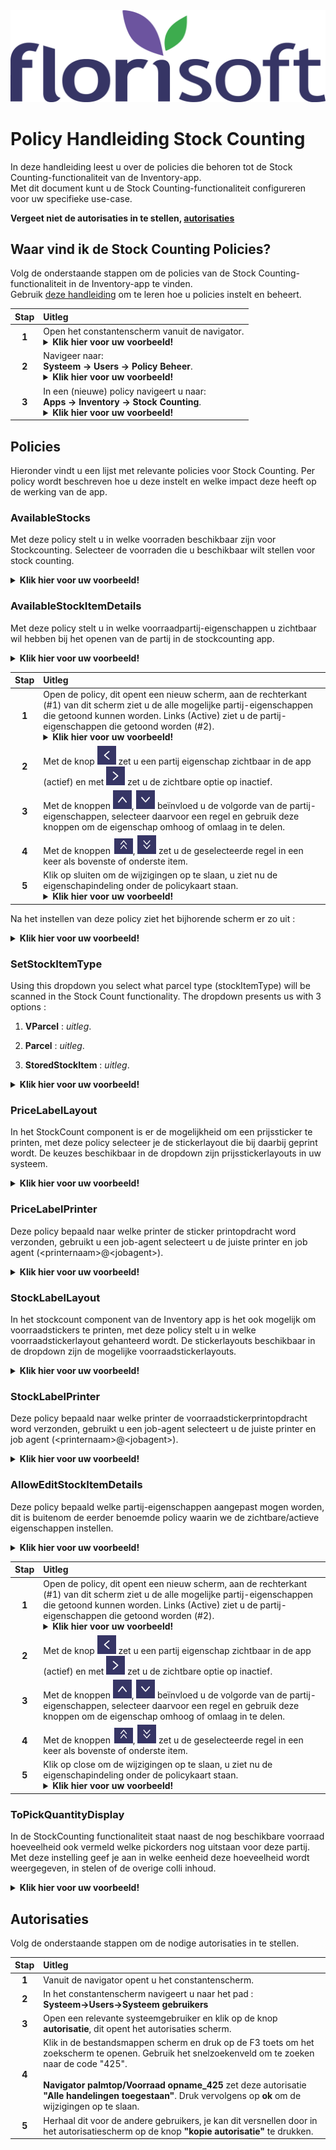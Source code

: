 <img src="../../../fslogo.png">

# Policy Handleiding Stock Counting

In deze handleiding leest u over de policies die behoren tot de Stock Counting-functionaliteit van de Inventory-app.  
Met dit document kunt u de Stock Counting-functionaliteit configureren voor uw specifieke use-case.

**Vergeet niet de autorisaties in te stellen, [autorisaties](#autorisaties)**

## Waar vind ik de Stock Counting Policies?

Volg de onderstaande stappen om de policies van de Stock Counting-functionaliteit in de Inventory-app te vinden.  
Gebruik [deze handleiding](https://github.com/florisoft/User.Manuals/blob/main/BASIS/Policy%20Management/Handleiding%20Policy%20Management%20NL.md) om te leren hoe u policies instelt en beheert.

| Stap | Uitleg |
|:-:|:--|
| **1** | Open het constantenscherm vanuit de navigator.<details><summary><b>Klik hier voor uw voorbeeld!</b></summary><img src="Media/Policies/1.png"></details>|
| **2** | Navigeer naar: <br>**Systeem → Users → Policy Beheer**. <details><summary><b>Klik hier voor uw voorbeeld!</b></summary><img src="Media/Policies/2.png"></details>|
| **3** | In een (nieuwe) policy navigeert u naar: <br>**Apps → Inventory → Stock Counting**.<details><summary><b>Klik hier voor uw voorbeeld!</b></summary><img src="Media/Policies/3.png"></details>|

## Policies

Hieronder vindt u een lijst met relevante policies voor Stock Counting. Per policy wordt beschreven hoe u deze instelt en welke impact deze heeft op de werking van de app.

### AvailableStocks

Met deze policy stelt u in welke voorraden beschikbaar zijn voor Stockcounting.
Selecteer de voorraden die u beschikbaar wilt stellen voor stock counting.

<details><summary><b>Klik hier voor uw voorbeeld!</b></summary><img src="Media/Policies/4.png"></details>

### AvailableStockItemDetails

Met deze policy stelt u in welke voorraadpartij-eigenschappen u zichtbaar wil hebben bij het openen van de partij in de stockcounting app. 

<details><summary><b>Klik hier voor uw voorbeeld!</b></summary><img src="Media/Policies/5.png"></details>

|Stap|Uitleg|
|:-:|:--|
|**1**|Open de policy, dit opent een nieuw scherm, aan de rechterkant (#1) van dit scherm ziet u de alle mogelijke partij-eigenschappen die getoond kunnen worden. Links (Active) ziet u de partij-eigenschappen die getoond worden (#2).<details><summary><b>Klik hier voor uw voorbeeld!</b></summary><img src="Media/Policies/6.png"></details>|
|**2**|Met de knop <img src="Media/Policies/7.png" alt="<"> zet u een partij eigenschap zichtbaar in de app (actief) en met <img src="Media/Policies/8.png" alt=">"> zet u de zichtbare optie op inactief.|
|**3**|Met de knoppen <img src="Media/Policies/9.png" alt="^">, <img src="Media/Policies/10.png" alt="v"> beïnvloed u de volgorde van de partij-eigenschappen, selecteer daarvoor een regel en gebruik deze knoppen om de eigenschap omhoog of omlaag in te delen.|
|**4**|Met de knoppen <img src="Media/Policies/11.png" alt="^^">, <img src="Media/Policies/12.png" alt="V"> zet u de geselecteerde regel in een keer als bovenste of onderste item.|
|**5**|Klik op sluiten om de wijzigingen op te slaan, u ziet nu de eigenschapindeling onder de policykaart staan.<details><summary><b>Klik hier voor uw voorbeeld!</b></summary><img src="Media/Policies/13.png"></details>|

Na het instellen van deze policy ziet het bijhorende scherm er zo uit :

<details><summary><b>Klik hier voor uw voorbeeld!</b></summary><img src="Media/Policies/14.png"></details>

### SetStockItemType

Using this dropdown you select what parcel type (stockItemType) will be scanned in the Stock Count functionality. The dropdown presents us with 3 options :

1. **VParcel** : *uitleg*.

2. **Parcel** : *uitleg*.

3. **StoredStockItem** : *uitleg*.

<details><summary><b>Klik hier voor uw voorbeeld!</b></summary><img src="Media/Policies/15.png"></details>

### PriceLabelLayout

In het StockCount component is er de mogelijkheid om een prijssticker te printen, met deze policy selecteer je de stickerlayout die bij daarbij geprint wordt. De keuzes beschikbaar in de dropdown zijn prijsstickerlayouts in uw systeem.

<details><summary><b>Klik hier voor uw voorbeeld!</b></summary><img src="Media/Policies/16.png"></details>

### PriceLabelPrinter

Deze policy bepaald naar welke printer de sticker printopdracht word verzonden, gebruikt u een job-agent selecteert u de juiste printer en job agent (\<printernaam\>@\<jobagent>).

<details><summary><b>Klik hier voor uw voorbeeld!</b></summary><img src="Media/Policies/17.png"></details>

### StockLabelLayout

In het stockcount component van de Inventory app is het ook mogelijk om voorraadstickers te printen, met deze policy stelt u in welke voorraadstickerlayout gehanteerd wordt. De stickerlayouts beschikbaar in de dropdown zijn de mogelijke voorraadstickerlayouts.

<details><summary><b>Klik hier voor uw voorbeeld!</b></summary><img src="Media/Policies/18.png"></details>

### StockLabelPrinter

Deze policy bepaald naar welke printer de voorraadstickerprintopdracht word verzonden, gebruikt u een job-agent selecteert u de juiste printer en job agent (\<printernaam\>@\<jobagent>).

<details><summary><b>Klik hier voor uw voorbeeld!</b></summary><img src="Media/Policies/19.png"></details>

### AllowEditStockItemDetails

Deze policy bepaald welke partij-eigenschappen aangepast mogen worden, dit is buitenom de eerder benoemde policy waarin we de zichtbare/actieve eigenschappen instellen. 

<details><summary><b>Klik hier voor uw voorbeeld!</b></summary><img src="Media/Policies/20.png"></details>

|Stap|Uitleg|
|:-:|:--|
|**1**|Open de policy, dit opent een nieuw scherm, aan de rechterkant (#1) van dit scherm ziet u de alle mogelijke partij-eigenschappen die getoond kunnen worden. Links (Active) ziet u de partij-eigenschappen die getoond worden (#2).<details><summary><b>Klik hier voor uw voorbeeld!</b></summary><img src="Media/Policies/22.png"></details>|
|**2**|Met de knop <img src="Media/Policies/7.png" alt="<"> zet u een partij eigenschap zichtbaar in de app (actief) en met <img src="Media/Policies/8.png" alt=">"> zet u de zichtbare optie op inactief.|
|**3**|Met de knoppen <img src="Media/Policies/9.png" alt="^">, <img src="Media/Policies/10.png" alt="v"> beïnvloed u de volgorde van de partij-eigenschappen, selecteer daarvoor een regel en gebruik deze knoppen om de eigenschap omhoog of omlaag in te delen.|
|**4**|Met de knoppen <img src="Media/Policies/11.png" alt="^^">, <img src="Media/Policies/12.png" alt="V"> zet u de geselecteerde regel in een keer als bovenste of onderste item.|
|**5**|Klik op close om de wijzigingen op te slaan, u ziet nu de eigenschapindeling onder de policykaart staan.<details><summary><b>Klik hier voor uw voorbeeld!</b></summary><img src="Media/Policies/23.png"></details>|

### ToPickQuantityDisplay

In de StockCounting functionaliteit staat naast de nog beschikbare voorraad hoeveelheid ook vermeld welke pickorders nog uitstaan voor deze partij. Met deze instelling geef je aan in welke eenheid deze hoeveelheid wordt weergegeven, in stelen of de overige colli inhoud.

<details><summary><b>Klik hier voor uw voorbeeld!</b></summary><img src="Media/Policies/21.png"></details>

## Autorisaties

Volg de onderstaande stappen om de nodige autorisaties in te stellen.

|Stap|Uitleg|
|:-:|:--|
|**1**|Vanuit de navigator opent u het constantenscherm.|
|**2**|In het constantenscherm navigeert u naar het pad :<br>**Systeem→Users→Systeem gebruikers**|
|**3**|Open een relevante systeemgebruiker en klik op de knop **autorisatie**, dit opent het autorisaties scherm.|
|**4**|Klik in de bestandsmappen scherm en druk op de F3 toets om het zoekscherm te openen. Gebruik het snelzoekenveld om te zoeken naar de code "425".<br><br>**Navigator palmtop/Voorraad opname_425** zet deze autorisatie **"Alle handelingen toegestaan"**. Druk vervolgens op **ok** om de wijzigingen op te slaan.|
|**5**|Herhaal dit voor de andere gebruikers, je kan dit versnellen door in het autorisatiescherm op de knop **"kopie autorisatie"** te drukken.|